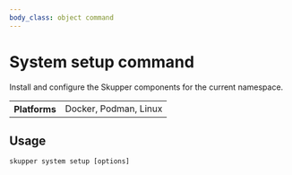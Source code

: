 ```yaml
---
body_class: object command
---
```


# System setup command

<section>

Install and configure the Skupper components for the current
namespace.

<table class="fields"><tr><th>Platforms</th><td>Docker, Podman, Linux</td></table>

</section>

<section>

## Usage

~~~ shell
skupper system setup [options]
~~~

</section>
